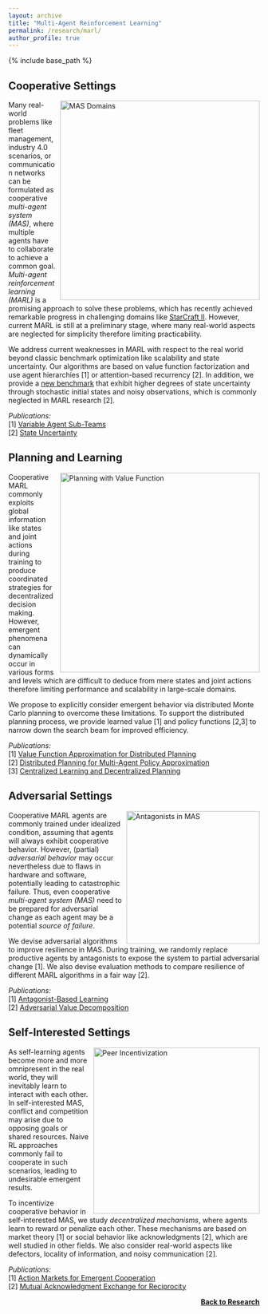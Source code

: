 ```yaml
---
layout: archive
title: "Multi-Agent Reinforcement Learning"
permalink: /research/marl/
author_profile: true
---
```


{% include base_path %}

## Cooperative Settings

<img src="https://thomyphan.github.io/images/research/cooperative_mas_domains.png" style="float:right; width:300pt;padding-left:10px;"  alt="MAS Domains"/>

Many real-world problems like fleet management, industry 4.0 scenarios, or communication networks can be formulated as cooperative *multi-agent system (MAS)*, where multiple agents have to collaborate to achieve a common goal. *Multi-agent reinforcement learning (MARL)* is a promising approach to solve these problems, which has recently achieved remarkable progress in challenging domains like [StarCraft II](https://github.com/oxwhirl/smac). However, current MARL is still at a preliminary stage, where many real-world aspects are neglected for simplicity therefore limiting practicability.

We address current weaknesses in MARL with respect to the real world beyond classic benchmark optimization like scalability and state uncertainty. Our algorithms are based on value function factorization and use agent hierarchies [1] or attention-based recurrency [2]. In addition, we provide a [new benchmark](https://github.com/thomyphan/messy_smac) that exhibit higher degrees of state uncertainty through stochastic initial states and noisy observations, which is commonly neglected in MARL research [2].

*Publications:*  
[1] [Variable Agent Sub-Teams](https://thomyphan.github.io/publication/2021-12-01-neurips-phan)  
[2] [State Uncertainty](https://thomyphan.github.io/publication/2023-05-01-aamas-phan)  

## Planning and Learning

<img src="https://thomyphan.github.io/images/research/planning_value_function_2.png" style="float:right; width:300pt;padding-left:10px;"  alt="Planning with Value Function"/>

Cooperative MARL commonly exploits global information like states and joint actions during training to produce coordinated strategies for decentralized decision making. However, emergent phenomena can dynamically occur in various forms and levels which are difficult to deduce from mere states and joint actions therefore limiting performance and scalability in large-scale domains.

We propose to explicitly consider emergent behavior via distributed Monte Carlo planning to overcome these limitations. To support the distributed planning process, we provide learned value [1] and policy functions [2,3] to narrow down the search beam for improved efficiency.

*Publications:*  
[1] [Value Function Approximation for Distributed Planning](https://thomyphan.github.io/publication/2018-06-01-aamas-phan)  
[2] [Distributed Planning for Multi-Agent Policy Approximation](https://thomyphan.github.io/publication/2019-05-01-aamas-phan)  
[3] [Centralized Learning and Decentralized Planning](https://thomyphan.github.io/publication/2020-05-01-ala-phan)  

## Adversarial Settings

<img src="https://thomyphan.github.io/images/research/resilience_research.png" title="Smart Factory with Antagonists" style="float:right; width:200pt;padding-left:10px;"  alt="Antagonists in MAS"/>

Cooperative MARL agents are commonly trained under idealized condition, assuming that agents will always exhibit cooperative behavior. However, (partial) *adversarial behavior* may occur nevertheless due to flaws in hardware and software, potentially leading to catastrophic failure. Thus, even cooperative *multi-agent system (MAS)* need to be prepared for adversarial change as each agent may be a potential *source of failure*.

We devise adversarial algorithms to improve resilience in MAS. During training, we randomly replace productive agents by antagonists to expose the system to partial adversarial change [1]. We also devise evaluation methods to compare resilience of different MARL algorithms in a fair way [2].

*Publications:*   
[1] [Antagonist-Based Learning](https://thomyphan.github.io/publication/2020-05-01-aamas-phan)  
[2] [Adversarial Value Decomposition](https://thomyphan.github.io/publication/2021-02-01-aaai-phan)  

## Self-Interested Settings

<img src="https://thomyphan.github.io/images/research/peer_incentivization.png" style="float:right; width:250pt;padding-left:10px;"  alt="Peer Incentivization"/>

As self-learning agents become more and more omnipresent in the real world, they will inevitably learn to interact with each other. In self-interested MAS, conflict and competition may arise due to opposing goals or shared resources. Naive RL approaches commonly fail to cooperate in such scenarios, leading to undesirable emergent results.

To incentivize cooperative behavior in self-interested MAS, we study *decentralized mechanisms*, where agents learn to reward or penalize each other. These mechanisms are based on market theory [1] or social behavior like acknowledgments [2], which are well studied in other fields. We also consider real-world aspects like defectors, locality of information, and noisy communication [2].

*Publications:*  
[1] [Action Markets for Emergent Cooperation](https://thomyphan.github.io/publication/2018-08-01-icann-schmid)  
[2] [Mutual Acknowledgment Exchange for Reciprocity](https://thomyphan.github.io/publication/2022-05-01-aamas-phan)  

<div style="float: right;">
    <a href="https://thomyphan.github.io/research/"><strong>Back to Research</strong></a>
</div>